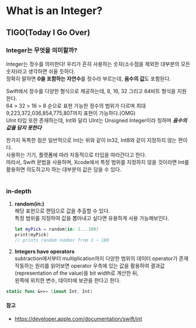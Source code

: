 # What is an Integer?
## TIGO(Today I Go Over)
### Integer는 무엇을 의미할까?

Integer는 정수를 의미한다! 우리가 흔히 사용하는 숫자(소수점을 제외한 대부분의 모든 숫자)라고 생각하면 쉬울 듯하다.<br/>
정확히 말하면 **0을 포함하는 자연수**를 정수라 부르는데, **음수의 값**도 포함된다.<br/>

Swift에서 정수를 다양한 형식으로 제공하는데, 8, 16, 32 그리고 64비트 형식을 지원한다.<br/>
64 > 32 > 16 > 8 순으로 표현 가능한 정수의 범위가 다르며 최대 9,223,372,036,854,775,807까지 표현이 가능하다.(OMG)<br/> UInt 타입 또한 존재하는데, Int와 달리 UInt는 Unsigned Integer이라 칭하며 ***음수의 값을 담지 못한다***

한가지 독특한 점은 일반적으로 Int는 위와 같이 In32, Int8와 같이 지정하지 않는 편이다.<br/>
사용하는 기기, 플랫폼에 따라 자동적으로 타입을 따라간다고 한다.<br/>
따라서, Swift 문법을 사용하며, Xcode에서 특정 범위를 지정하지 않을 것이라면 Int를 활용하면 의도하고자 하는 대부분의 값은 담을 수 있다. <br/><br/>

### in-depth
1. **random(in:)**<br/>
해당 표현으로 랜덤으로 값을 추출할 수 있다.<br/>
특정 범위를 지정하여 값을 뽑아내고 싶다면 유용하게 사용 가능해보인다.

    ```swift
    let myPick = random(in: 1...100)
    print(myPick)
    // prints random number from 1 ~ 100
    ```

2. **Integers have operators**<br/>
subtraction에서부터 multiplication까지 다양한 범위의 데이터 operator가 존재
작동하는 원리를 읽어보면 operator 우측에 있는 값을 활용하여 결과값(representation of the value)을 bit width로 계산한 뒤,<br/>
왼쪽에 위치한 변수, 데이터에 보관을 한다고 한다.

```swift
static func &>>= (inout Int, Int)
```

#### 참고
- https://developer.apple.com/documentation/swift/int